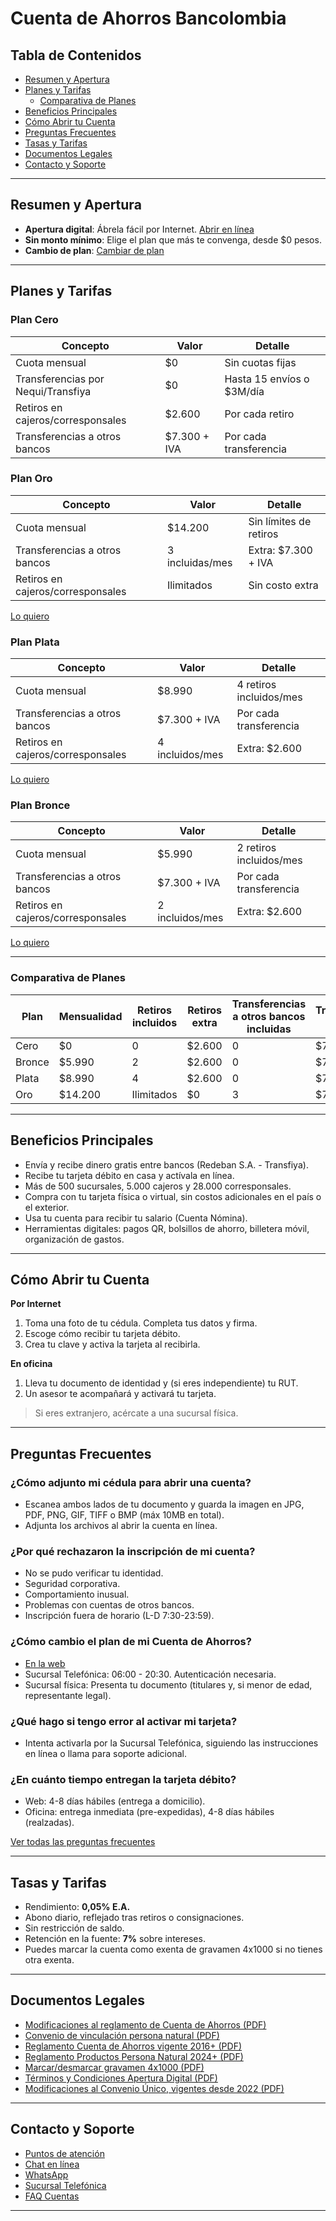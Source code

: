 # Cuenta de Ahorros Bancolombia

## Tabla de Contenidos

- [Resumen y Apertura](#resumen-y-apertura)
- [Planes y Tarifas](#planes-y-tarifas)
  - [Comparativa de Planes](#comparativa-de-planes)
- [Beneficios Principales](#beneficios-principales)
- [Cómo Abrir tu Cuenta](#como-abrir-tu-cuenta)
- [Preguntas Frecuentes](#preguntas-frecuentes)
- [Tasas y Tarifas](#tasas-y-tarifas)
- [Documentos Legales](#documentos-legales)
- [Contacto y Soporte](#contacto-y-soporte)

---

## Resumen y Apertura

- **Apertura digital**: Ábrela fácil por Internet. [Abrir en línea](https://cuentas.bancolombia.com/onboarding?type=vpi&idPlan=70)
- **Sin monto mínimo**: Elige el plan que más te convenga, desde $0 pesos.
- **Cambio de plan**: [Cambiar de plan](https://www.bancolombia.com/personas/solicitud-de-productos/cambio-plan-cuentas-ahorro)

---

## Planes y Tarifas

### Plan Cero

| Concepto                              | Valor                  | Detalle                                  |
|----------------------------------------|------------------------|-------------------------------------------|
| Cuota mensual                         | $0                     | Sin cuotas fijas                          |
| Transferencias por Nequi/Transfiya    | $0                     | Hasta 15 envíos o $3M/día                 |
| Retiros en cajeros/corresponsales     | $2.600                 | Por cada retiro                           |
| Transferencias a otros bancos         | $7.300 + IVA           | Por cada transferencia                    |

### Plan Oro

| Concepto                              | Valor                  | Detalle                                  |
|----------------------------------------|------------------------|-------------------------------------------|
| Cuota mensual                         | $14.200                | Sin límites de retiros                    |
| Transferencias a otros bancos         | 3 incluidas/mes        | Extra: $7.300 + IVA                       |
| Retiros en cajeros/corresponsales     | Ilimitados             | Sin costo extra                           |

[Lo quiero](https://cuentas.bancolombia.com/onboarding?type=vpi&idPlan=73)

### Plan Plata

| Concepto                              | Valor                  | Detalle                                  |
|----------------------------------------|------------------------|-------------------------------------------|
| Cuota mensual                         | $8.990                 | 4 retiros incluidos/mes                   |
| Transferencias a otros bancos         | $7.300 + IVA           | Por cada transferencia                    |
| Retiros en cajeros/corresponsales     | 4 incluidos/mes        | Extra: $2.600                             |

[Lo quiero](https://cuentas.bancolombia.com/onboarding?type=vpi&idPlan=72)

### Plan Bronce

| Concepto                              | Valor                  | Detalle                                  |
|----------------------------------------|------------------------|-------------------------------------------|
| Cuota mensual                         | $5.990                 | 2 retiros incluidos/mes                   |
| Transferencias a otros bancos         | $7.300 + IVA           | Por cada transferencia                    |
| Retiros en cajeros/corresponsales     | 2 incluidos/mes        | Extra: $2.600                             |

[Lo quiero](https://cuentas.bancolombia.com/onboarding?type=vpi&idPlan=71)

---

### Comparativa de Planes

| Plan      | Mensualidad | Retiros incluidos | Retiros extra | Transferencias a otros bancos incluidas | Transferencias extra             |
|-----------|-------------|-------------------|--------------|----------------------------------------|----------------------------------|
| Cero      | $0          | 0                 | $2.600       | 0                                      | $7.300 + IVA                     |
| Bronce    | $5.990      | 2                 | $2.600       | 0                                      | $7.300 + IVA                     |
| Plata     | $8.990      | 4                 | $2.600       | 0                                      | $7.300 + IVA                     |
| Oro       | $14.200     | Ilimitados        | $0           | 3                                      | $7.300 + IVA                     |

---

## Beneficios Principales

- Envía y recibe dinero gratis entre bancos (Redeban S.A. - Transfiya).
- Recibe tu tarjeta débito en casa y actívala en línea.
- Más de 500 sucursales, 5.000 cajeros y 28.000 corresponsales.
- Compra con tu tarjeta física o virtual, sin costos adicionales en el país o el exterior.
- Usa tu cuenta para recibir tu salario (Cuenta Nómina).
- Herramientas digitales: pagos QR, bolsillos de ahorro, billetera móvil, organización de gastos.

---

## Cómo Abrir tu Cuenta

**Por Internet**  
1. Toma una foto de tu cédula. Completa tus datos y firma.
2. Escoge cómo recibir tu tarjeta débito.
3. Crea tu clave y activa la tarjeta al recibirla.

**En oficina**  
1. Lleva tu documento de identidad y (si eres independiente) tu RUT.
2. Un asesor te acompañará y activará tu tarjeta.

> Si eres extranjero, acércate a una sucursal física.

---

## Preguntas Frecuentes

### ¿Cómo adjunto mi cédula para abrir una cuenta?
- Escanea ambos lados de tu documento y guarda la imagen en JPG, PDF, PNG, GIF, TIFF o BMP (máx 10MB en total).
- Adjunta los archivos al abrir la cuenta en línea.

### ¿Por qué rechazaron la inscripción de mi cuenta?
- No se pudo verificar tu identidad.
- Seguridad corporativa.
- Comportamiento inusual.
- Problemas con cuentas de otros bancos.
- Inscripción fuera de horario (L-D 7:30-23:59).

### ¿Cómo cambio el plan de mi Cuenta de Ahorros?
- [En la web](https://www.bancolombia.com/centro-de-ayuda/preguntas-frecuentes/como-cambio-plan-cuenta-ahorros)
- Sucursal Telefónica: 06:00 - 20:30. Autenticación necesaria.
- Sucursal física: Presenta tu documento (titulares y, si menor de edad, representante legal).

### ¿Qué hago si tengo error al activar mi tarjeta?
- Intenta activarla por la Sucursal Telefónica, siguiendo las instrucciones en línea o llama para soporte adicional.

### ¿En cuánto tiempo entregan la tarjeta débito?
- Web: 4-8 días hábiles (entrega a domicilio).
- Oficina: entrega inmediata (pre-expedidas), 4-8 días hábiles (realzadas).

[Ver todas las preguntas frecuentes](https://www.bancolombia.com/centro-de-ayuda/preguntas-frecuentes/resultados?cat=catCuentas)

---

## Tasas y Tarifas

- Rendimiento: **0,05% E.A.**
- Abono diario, reflejado tras retiros o consignaciones.
- Sin restricción de saldo.
- Retención en la fuente: **7%** sobre intereses.
- Puedes marcar la cuenta como exenta de gravamen 4x1000 si no tienes otra exenta.

---

## Documentos Legales

- [Modificaciones al reglamento de Cuenta de Ahorros (PDF)](https://www.bancolombia.com/wcm/connect/www.bancolombia.com-26918/41cbf377-47eb-4d85-9536-c68b3f9ac135/MODIFICACIONES+A+LOS+CONTRATOS+CUENTA+DE+AHORROS.pdf?MOD=AJPERES&CVID=nFtUN22)
- [Convenio de vinculación persona natural (PDF)](https://www.bancolombia.com/wcm/connect/www.bancolombia.com-26918/a891ea86-a3ab-455b-a810-e8caf6c261f5/F-586ConvenioAperturaProductosPersonaNatural.pdf?MOD=AJPERES&CVID=nJ.plsZ)
- [Reglamento Cuenta de Ahorros vigente 2016+ (PDF)](https://www.bancolombia.com/wcm/connect/www.bancolombia.com-26918/7cf88e07-1376-47a0-8ca3-daa38213f0cc/F-1238-8003002ReglamentoCuentaAhorros.pdf?MOD=AJPERES&CVID=nJ.pULr)
- [Reglamento Productos Persona Natural 2024+ (PDF)](https://www.bancolombia.com/wcm/connect/www.bancolombia.com-26918/f6cccb42-6b02-43b4-a88e-ef4d24671961/F_586_8000547_V13_CUV_PN_DIGITAL.pdf?MOD=AJPERES&CVID=parf49i)
- [Marcar/desmarcar gravamen 4x1000 (PDF)](https://www.bancolombia.com/wcm/connect/www.bancolombia.com-26918/00a38f8c-86c7-4e22-82e3-c65c849f2ed9/F-1367NovedadMarcacionDemarcacionGravamen.pdf?MOD=AJPERES&CVID=ohZcb3W)
- [Términos y Condiciones Apertura Digital (PDF)](https://www.bancolombia.com/wcm/connect/www.bancolombia.com-26918/9e389e6e-8d3b-420b-8af8-2aa0c01e34e9/F-2921+T%C3%A9rminos+y+Condiciones+Apertura+de+Cuentas+Digitales.pdf?MOD=AJPERES&CVID=p23hZLO)
- [Modificaciones al Convenio Único, vigentes desde 2022 (PDF)](https://www.bancolombia.com/wcm/connect/www.bancolombia.com-26918/caa1906b-ff18-4ce2-a551-3093895168ed/Modificaciones+al+Convenio+Unico+de+Vinculacion+Persona+Natural.pdf?MOD=AJPERES&CVID=o5ApJ8n)

---

## Contacto y Soporte

- [Puntos de atención](https://www.bancolombia.com/puntos-de-atencion/buscar-en-mapa)
- [Chat en línea](https://www.bancolombia.com/personas/contactanos/bancolombia)
- [WhatsApp](https://wa.me/573013536788)
- [Sucursal Telefónica](https://www.bancolombia.com/personas/contactanos/bancolombia)
- [FAQ Cuentas](https://www.bancolombia.com/centro-de-ayuda/preguntas-frecuentes/resultados?cat=catCuentas)

---